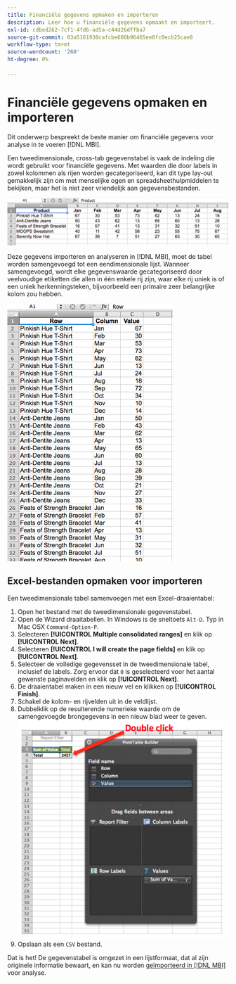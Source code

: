 ```yaml
---
title: Financiële gegevens opmaken en importeren
description: Leer hoe u financiële gegevens opmaakt en importeert.
exl-id: cdbed262-7cf1-4fd6-ad5a-c44d26dffba7
source-git-commit: 03a5161930cafcbe600b96465ee0fc0ecb25cae8
workflow-type: tm+mt
source-wordcount: '260'
ht-degree: 0%

---
```


# Financiële gegevens opmaken en importeren

Dit onderwerp bespreekt de beste manier om financiële gegevens voor analyse in te voeren [!DNL MBI].

Een tweedimensionale, cross-tab gegevenstabel is vaak de indeling die wordt gebruikt voor financiële gegevens. Met waarden die door labels in zowel kolommen als rijen worden gecategoriseerd, kan dit type lay-out gemakkelijk zijn om met menselijke ogen en spreadsheethulpmiddelen te bekijken, maar het is niet zeer vriendelijk aan gegevensbestanden.

![](../../mbi/assets/crosstab.png)

Deze gegevens importeren en analyseren in [!DNL MBI], moet de tabel worden samengevoegd tot een eendimensionale lijst. Wanneer samengevoegd, wordt elke gegevenswaarde gecategoriseerd door veelvoudige etiketten die allen in één enkele rij zijn, waar elke rij uniek is of een uniek herkenningsteken, bijvoorbeeld een primaire zeer belangrijke kolom zou hebben.

![](../../mbi/assets/flattened.png)

## Excel-bestanden opmaken voor importeren

Een tweedimensionale tabel samenvoegen met een Excel-draaientabel:

1. Open het bestand met de tweedimensionale gegevenstabel.
1. Open de Wizard draaitabellen. In Windows is de sneltoets `Alt-D`. Typ in Mac OSX `Command-Option-P`.
1. Selecteren **[!UICONTROL Multiple consolidated ranges]** en klik op **[!UICONTROL Next]**.
1. Selecteren **[!UICONTROL I will create the page fields]** en klik op **[!UICONTROL Next]**.
1. Selecteer de volledige gegevensset in de tweedimensionale tabel, inclusief de labels. Zorg ervoor dat `0` is geselecteerd voor het aantal gewenste paginavelden en klik op **[!UICONTROL Next]**.
1. De draaientabel maken in een nieuw vel en klikken op **[!UICONTROL Finish]**.
1. Schakel de kolom- en rijvelden uit in de veldlijst.
1. Dubbelklik op de resulterende numerieke waarde om de samengevoegde brongegevens in een nieuw blad weer te geven.
   ![](../../mbi/assets/pivot-table-double-click.png)
1. Opslaan als een `CSV` bestand.

Dat is het! De gegevenstabel is omgezet in een lijstformaat, dat al zijn originele informatie bewaart, en kan nu worden [geïmporteerd in [!DNL MBI]](../data-analyst/importing-data/connecting-data/using-file-uploader.md) voor analyse.
